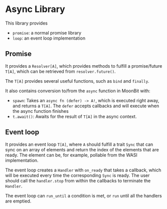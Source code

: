 # Async Library

This library provides

- `promise`: a normal promise library
- `loop`: an event loop implementation

## Promise

It provides a `Resolver[A]`, which provides methods to fulfill a promise/future `T[A]`, which can be retrieved from
`resolver.future()`.

The `T[A]` provides several useful functions, such as `bind` and `finally`.

It also contains conversion to/from the `async` function in MoonBit with:

- `spawn`: Takes an `async fn (defer) -> A!`, which is executed right away, and returns a `T[A]`. The `defer` accepts callbacks and will execute when the async function finishes
- `t.await()`: Awaits for the result of `T[A]` in the async context.

## Event loop

It provides an event loop `T[A]`, where `A` should fulfill a trait `Sync` that can sync on an array of elements and return the index of the elements that are ready. The element can be, for example, pollable from the WASI implementation.

The event loop creates a `Handler` with `on_ready` that takes a callback, which will be executed every time the corresponding `Sync` is ready. The user should call the `handler.stop` from within the callbacks to terminate the `Handler`.

The event loop can `run_until` a condition is met, or `run` until all the handlers are emptied.